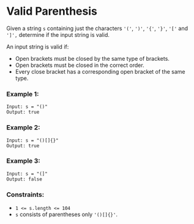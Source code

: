 # Valid Parenthesis
Given a string `s` containing just the characters `'('`, `')'`, `'{'`, `'}'`, `'['` and `']',` determine if the input string is valid.

An input string is valid if:

- Open brackets must be closed by the same type of brackets.
- Open brackets must be closed in the correct order.
- Every close bracket has a corresponding open bracket of the same type.
 

### Example 1:
```
Input: s = "()"
Output: true
```
### Example 2:
```
Input: s = "()[]{}"
Output: true
```
### Example 3:
```
Input: s = "(]"
Output: false
``` 

### Constraints:

- `1 <= s.length <= 104`
- `s` consists of parentheses only `'()[]{}'`.